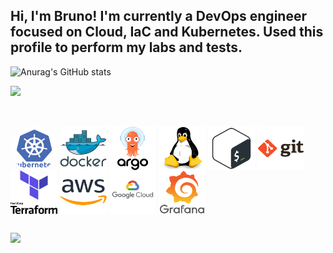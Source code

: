 ## Hi, I'm Bruno! I'm currently a DevOps engineer focused on Cloud, IaC and Kubernetes. Used this profile to perform my labs and tests.

![Anurag's GitHub stats](https://github-readme-stats.vercel.app/api?username=bruno561&show_icons=true&theme=tokyonight)

![](https://komarev.com/ghpvc/?username=bruno561&color=blueviolet)

##
<div style="display: inline_block"><br>
  <img align="center" alt="bruno561-k8s" height="70" width="75" style="border-radius:50px" src="https://raw.githubusercontent.com/devicons/devicon/master/icons/kubernetes/kubernetes-plain-wordmark.svg">
  <img align="center" alt="bruno561-docker" height="70" width="75" src="https://raw.githubusercontent.com/devicons/devicon/master/icons/docker/docker-original-wordmark.svg">
  <img align="center" alt="bruno561-argocd" height="70" width="75" src="https://raw.githubusercontent.com/devicons/devicon/master/icons/argocd/argocd-original-wordmark.svg">
  <img align="center" alt="bruno561-linux" height="70" width="75" src="https://raw.githubusercontent.com/devicons/devicon/master/icons/linux/linux-original.svg">
  <img align="center" alt="bruno561-bash" height="70" width="75" src="https://raw.githubusercontent.com/devicons/devicon/master/icons/bash/bash-original.svg">
  <img align="center" alt="bruno561-git" height="70" width="75" src="https://raw.githubusercontent.com/devicons/devicon/master/icons/git/git-original-wordmark.svg">
  <img align="center" alt="Rafa-Csharp" height="70" width="75" src="https://raw.githubusercontent.com/devicons/devicon/master/icons/terraform/terraform-original-wordmark.svg">
  <img align="center" alt="bruno561-aws" height="70" width="75" src="https://raw.githubusercontent.com/devicons/devicon/master/icons/amazonwebservices/amazonwebservices-original-wordmark.svg">
  <img align="center" alt="bruno561-gcp" height="70" width="75" src="https://raw.githubusercontent.com/devicons/devicon/master/icons/googlecloud/googlecloud-original-wordmark.svg">
  <img align="center" alt="bruno561-grafana" height="70" width="75" src="https://raw.githubusercontent.com/devicons/devicon/master/icons/grafana/grafana-original-wordmark.svg">
  <img align="right" alt="" height="135" style="border-radius:50px;" src="https://www.sisconsultoria.com.br/img/img1.260448e5.webp">
</div>

##

<div> 
  <a href="https://www.linkedin.com/in/bruno-p-9a5a5ba0" target="_blank"><img src="https://img.shields.io/badge/-LinkedIn-%230077B5?style=for-the-badge&logo=linkedin&logoColor=white" target="_blank"></a> 
  
</div>

<!--- ![Anurag's GitHub stats](https://github-readme-stats.vercel.app/api?username=bruno561&show_icons=true&theme=tokyonight)

[![GitHub Streak](http://github-readme-streak-stats.herokuapp.com?user=bruno561&theme=tokyonight&hide_border=true)](https://git.io/streak-stats)

[![trophy](https://github-profile-trophy.vercel.app/?username=bruno561&theme=onedark)](https://github.com/ryo-ma/github-profile-trophy) --->


